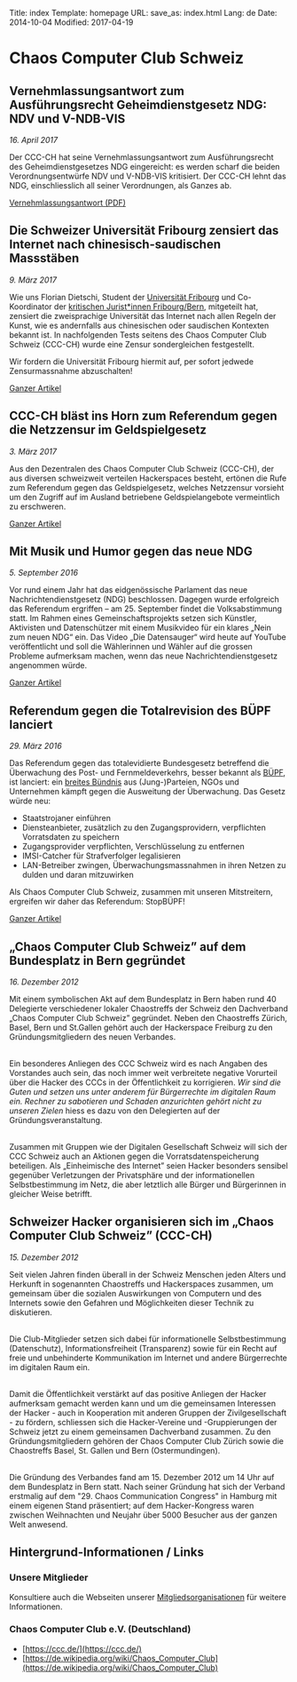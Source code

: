 Title: index
Template: homepage
URL:
save_as: index.html
Lang: de
Date: 2014-10-04
Modified: 2017-04-19

# Chaos Computer Club Schweiz

## Vernehmlassungsantwort zum Ausführungsrecht Geheimdienstgesetz NDG: NDV und V-NDB-VIS

*16. April 2017*

Der CCC-CH hat seine Vernehmlassungsantwort zum Ausführungsrecht des
Geheimdienstgesetzes NDG eingereicht: es werden scharf die beiden
Verordnungsentwürfe NDV und V-NDB-VIS kritisiert. Der CCC-CH lehnt das
NDG, einschliesslich all seiner Verordnungen, als Ganzes ab.

[Vernehmlassungsantwort (PDF)](https://ccc-ch.ch/docs/20170416--ndg-vernehmlassungen-verordnungen-ndv+visndb.pdf)

## Die Schweizer Universität Fribourg zensiert das Internet nach chinesisch-saudischen Massstäben

*9. März 2017*

Wie uns Florian Dietschi, Student der [Universität
Fribourg](https://www.unifr.ch/) und Co-Koordinator der [kritischen
Jurist&ast;innen Fribourg/Bern](https://www.facebook.com/kriJurFribourgBern),
mitgeteilt hat, zensiert die zweisprachige Universität das Internet nach allen
Regeln der Kunst, wie es andernfalls aus chinesischen oder saudischen Kontexten
bekannt ist. In nachfolgenden Tests seitens des Chaos Computer Club Schweiz
(CCC-CH) wurde eine Zensur sondergleichen festgestellt.

Wir fordern die Universität Fribourg hiermit auf, per sofort jedwede
Zensurmassnahme abzuschalten!

[Ganzer Artikel](2017-03-09_uni-fribourg-zensiert-das-internet-nach-chinesisch-saudischen-massstaeben.html)

## CCC-CH bläst ins Horn zum Referendum gegen die Netzzensur im Geldspielgesetz

*3. März 2017*

Aus den Dezentralen des Chaos Computer Club Schweiz (CCC-CH), der aus diversen
schweizweit verteilen Hackerspaces besteht, ertönen die Rufe zum Referendum
gegen das Geldspielgesetz, welches Netzzensur vorsieht um den Zugriff auf im
Ausland betriebene Geldspielangebote vermeintlich zu erschweren.

[Ganzer Artikel](2017-03-03_aufruf-zu-geldspielgesetz-referendum.html)

## Mit Musik und Humor gegen das neue NDG

*5. September 2016*

Vor rund einem Jahr hat das eidgenössische Parlament das neue
Nachrichtendienstgesetz (NDG) beschlossen. Dagegen wurde erfolgreich das
Referendum ergriffen – am 25. September findet die Volksabstimmung statt. Im
Rahmen eines Gemeinschaftsprojekts setzen sich Künstler, Aktivisten und
Datenschützer mit einem Musikvideo für ein klares „Nein zum neuen NDG“ ein. Das
Video „Die Datensauger“ wird heute auf YouTube veröffentlicht und soll die
Wählerinnen und Wähler auf die grossen Probleme aufmerksam machen, wenn das
neue Nachrichtendienstgesetz angenommen würde.

[Ganzer Artikel](2016-09-05_mit_musik_und_humor_gegen_das_neue_ndg.html)

##  Referendum gegen die Totalrevision des BÜPF lanciert

*29. März 2016*

Das Referendum gegen das totalevidierte Bundesgesetz betreffend die Überwachung des Post- und Fernmeldeverkehrs, besser bekannt als [BÜPF](https://www.admin.ch/opc/de/federal-gazette/2016/1991.pdf), ist lanciert: ein [breites Bündnis](https://stopbuepf.ch) aus (Jung-)Parteien, NGOs und Unternehmen kämpft gegen die Ausweitung der Überwachung. Das Gesetz würde neu:

- Staatstrojaner einführen
- Diensteanbieter, zusätzlich zu den Zugangsprovidern, verpflichten Vorratsdaten zu speichern
- Zugangsprovider verpflichten, Verschlüsselung zu entfernen
- IMSI-Catcher für Strafverfolger legalisieren
- LAN-Betreiber zwingen, Überwachungsmassnahmen in ihren Netzen zu dulden und daran mitzuwirken

Als Chaos Computer Club Schweiz, zusammen mit unseren Mitstreitern, ergreifen wir daher das Referendum: StopBÜPF!

[Ganzer Artikel](2016-03-29_referendum-gegen-buepf-lanciert.html)

## „Chaos Computer Club Schweiz” auf dem Bundesplatz in Bern gegründet

*16. Dezember 2012*

Mit einem symbolischen Akt auf dem Bundesplatz in Bern haben rund 40 Delegierte verschiedener lokaler Chaostreffs der Schweiz den
Dachverband „Chaos Computer Club Schweiz” gegründet. Neben den Chaostreffs Zürich, Basel, Bern und St.Gallen gehört auch der Hackerspace Freiburg
zu den Gründungsmitgliedern des neuen Verbandes.<br /><br />

Ein besonderes Anliegen des CCC Schweiz wird es nach Angaben des Vorstandes auch sein, das noch immer weit verbreitete negative Vorurteil über
die Hacker des CCCs in der Öffentlichkeit zu korrigieren. <cite>Wir sind die Guten und setzen uns unter anderem für Bürgerrechte im digitalen Raum ein. Rechner zu
sabotieren und Schaden anzurichten gehört nicht zu unseren Zielen</cite> hiess es dazu von den Delegierten auf der Gründungsveranstaltung.<br /><br />

Zusammen mit Gruppen wie der Digitalen Gesellschaft Schweiz will sich der CCC Schweiz auch an Aktionen gegen die Vorratsdatenspeicherung
beteiligen. Als „Einheimische des Internet” seien Hacker besonders sensibel gegenüber Verletzungen der Privatsphäre und der informationellen Selbstbestimmung
im Netz, die aber letztlich alle Bürger und Bürgerinnen in gleicher Weise betrifft.

## Schweizer Hacker organisieren sich im „Chaos Computer Club Schweiz” (CCC-CH)

*15. Dezember 2012*

Seit vielen Jahren finden überall in der Schweiz Menschen jeden Alters und Herkunft in sogenannten Chaostreffs und Hackerspaces zusammen, um gemeinsam über die sozialen Auswirkungen von Computern und des
Internets sowie den Gefahren und Möglichkeiten dieser Technik zu diskutieren.<br /><br />

Die Club-Mitglieder setzen sich dabei für informationelle Selbstbestimmung (Datenschutz), Informationsfreiheit (Transparenz) sowie für ein Recht auf freie und unbehinderte Kommunikation
im Internet und andere Bürgerrechte im digitalen Raum ein.<br /><br />

Damit die Öffentlichkeit verstärkt auf das positive Anliegen der Hacker aufmerksam gemacht werden kann und um die gemeinsamen Interessen der Hacker - auch in Kooperation mit anderen Gruppen der
Zivilgesellschaft - zu fördern, schliessen sich die Hacker-Vereine und -Gruppierungen der Schweiz jetzt zu einem gemeinsamen Dachverband zusammen. Zu den Gründungsmitgliedern gehören der Chaos Computer
Club Zürich sowie die Chaostreffs Basel, St. Gallen und Bern (Ostermundingen).<br /><br />

Die Gründung des Verbandes fand am 15. Dezember 2012 um 14 Uhr auf dem Bundesplatz in Bern statt. Nach seiner Gründung hat sich der Verband erstmalig auf dem "29. Chaos Communication Congress" in Hamburg mit
einem eigenen Stand präsentiert; auf dem Hacker-Kongress waren zwischen Weihnachten und Neujahr über 5000 Besucher aus der ganzen Welt anwesend.

## Hintergrund-Informationen / Links

### Unsere Mitglieder

  Konsultiere auch die Webseiten unserer [Mitgliedsorganisationen](members.html) für weitere Informationen.

### Chaos Computer Club e.V. (Deutschland)

  * [https://ccc.de/](https://ccc.de/)
  * [https://de.wikipedia.org/wiki/Chaos_Computer_Club](https://de.wikipedia.org/wiki/Chaos_Computer_Club)
